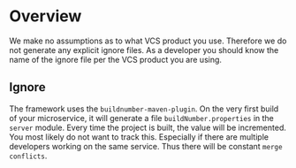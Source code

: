 # Overview
We make no assumptions as to what VCS product you use. Therefore we do not generate any explicit ignore files. As a developer you should know the name of the ignore file per the VCS product you are using.

## Ignore 
The framework uses the `buildnumber-maven-plugin`. On the very first build of your microservice, it will generate a file `buildNumber.properties` in the `server` module. Every time the project is built, the value will be incremented. You most likely do not want to track this. Especially if there are multiple developers working on the same service. Thus there will be constant `merge conflicts`.

